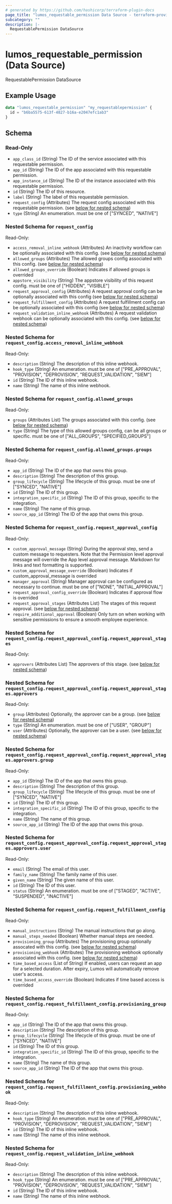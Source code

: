 ```yaml
---
# generated by https://github.com/hashicorp/terraform-plugin-docs
page_title: "lumos_requestable_permission Data Source - terraform-provider-lumos"
subcategory: ""
description: |-
  RequestablePermission DataSource
---
```


# lumos_requestable_permission (Data Source)

RequestablePermission DataSource

## Example Usage

```terraform
data "lumos_requestable_permission" "my_requestablepermission" {
  id = "b6ba5575-613f-4827-b16a-e2047efc1ab3"
}
```

<!-- schema generated by tfplugindocs -->
## Schema

### Read-Only

- `app_class_id` (String) The ID of the service associated with this requestable permission.
- `app_id` (String) The ID of the app associated with this requestable permission.
- `app_instance_id` (String) The ID of the instance associated with this requestable permission.
- `id` (String) The ID of this resource.
- `label` (String) The label of this requestable permission.
- `request_config` (Attributes) The request config associated with this requestable permission. (see [below for nested schema](#nestedatt--request_config))
- `type` (String) An enumeration. must be one of ["SYNCED", "NATIVE"]

<a id="nestedatt--request_config"></a>
### Nested Schema for `request_config`

Read-Only:

- `access_removal_inline_webhook` (Attributes) An inactivity workflow can be optionally associated with this config. (see [below for nested schema](#nestedatt--request_config--access_removal_inline_webhook))
- `allowed_groups` (Attributes) The allowed groups config associated with this config. (see [below for nested schema](#nestedatt--request_config--allowed_groups))
- `allowed_groups_override` (Boolean) Indicates if allowed groups is overrided
- `appstore_visibility` (String) The appstore visibility of this request config. must be one of ["HIDDEN", "VISIBLE"]
- `request_approval_config` (Attributes) A request approval config can be optionally associated with this config (see [below for nested schema](#nestedatt--request_config--request_approval_config))
- `request_fulfillment_config` (Attributes) A request fulfillment config can be optionally associated with this config (see [below for nested schema](#nestedatt--request_config--request_fulfillment_config))
- `request_validation_inline_webhook` (Attributes) A request validation webhook can be optionally associated with this config. (see [below for nested schema](#nestedatt--request_config--request_validation_inline_webhook))

<a id="nestedatt--request_config--access_removal_inline_webhook"></a>
### Nested Schema for `request_config.access_removal_inline_webhook`

Read-Only:

- `description` (String) The description of this inline webhook.
- `hook_type` (String) An enumeration. must be one of ["PRE_APPROVAL", "PROVISION", "DEPROVISION", "REQUEST_VALIDATION", "SIEM"]
- `id` (String) The ID of this inline webhook.
- `name` (String) The name of this inline webhook.


<a id="nestedatt--request_config--allowed_groups"></a>
### Nested Schema for `request_config.allowed_groups`

Read-Only:

- `groups` (Attributes List) The groups associated with this config. (see [below for nested schema](#nestedatt--request_config--allowed_groups--groups))
- `type` (String) The type of this allowed groups config, can be all groups or specific. must be one of ["ALL_GROUPS", "SPECIFIED_GROUPS"]

<a id="nestedatt--request_config--allowed_groups--groups"></a>
### Nested Schema for `request_config.allowed_groups.groups`

Read-Only:

- `app_id` (String) The ID of the app that owns this group.
- `description` (String) The description of this group.
- `group_lifecycle` (String) The lifecycle of this group. must be one of ["SYNCED", "NATIVE"]
- `id` (String) The ID of this group.
- `integration_specific_id` (String) The ID of this group, specific to the integration.
- `name` (String) The name of this group.
- `source_app_id` (String) The ID of the app that owns this group.



<a id="nestedatt--request_config--request_approval_config"></a>
### Nested Schema for `request_config.request_approval_config`

Read-Only:

- `custom_approval_message` (String) During the approval step, send a custom message to requesters. Note that the Permission level approval message will override the App level approval message. Markdown for links and text formatting is supported.
- `custom_approval_message_override` (Boolean) Indicates if custom_approval_message is overrided
- `manager_approval` (String) Manager approval can be configured as necessary to continue. must be one of ["NONE", "INITIAL_APPROVAL"]
- `request_approval_config_override` (Boolean) Indicates if approval flow is overrided
- `request_approval_stages` (Attributes List) The stages of this request approval. (see [below for nested schema](#nestedatt--request_config--request_approval_config--request_approval_stages))
- `require_additional_approval` (Boolean) Only turn on when working with sensitive permissions to ensure a smooth employee experience.

<a id="nestedatt--request_config--request_approval_config--request_approval_stages"></a>
### Nested Schema for `request_config.request_approval_config.request_approval_stages`

Read-Only:

- `approvers` (Attributes List) The approvers of this stage. (see [below for nested schema](#nestedatt--request_config--request_approval_config--request_approval_stages--approvers))

<a id="nestedatt--request_config--request_approval_config--request_approval_stages--approvers"></a>
### Nested Schema for `request_config.request_approval_config.request_approval_stages.approvers`

Read-Only:

- `group` (Attributes) Optionally, the approver can be a group. (see [below for nested schema](#nestedatt--request_config--request_approval_config--request_approval_stages--approvers--group))
- `type` (String) An enumeration. must be one of ["USER", "GROUP"]
- `user` (Attributes) Optionally, the approver can be a user. (see [below for nested schema](#nestedatt--request_config--request_approval_config--request_approval_stages--approvers--user))

<a id="nestedatt--request_config--request_approval_config--request_approval_stages--approvers--group"></a>
### Nested Schema for `request_config.request_approval_config.request_approval_stages.approvers.group`

Read-Only:

- `app_id` (String) The ID of the app that owns this group.
- `description` (String) The description of this group.
- `group_lifecycle` (String) The lifecycle of this group. must be one of ["SYNCED", "NATIVE"]
- `id` (String) The ID of this group.
- `integration_specific_id` (String) The ID of this group, specific to the integration.
- `name` (String) The name of this group.
- `source_app_id` (String) The ID of the app that owns this group.


<a id="nestedatt--request_config--request_approval_config--request_approval_stages--approvers--user"></a>
### Nested Schema for `request_config.request_approval_config.request_approval_stages.approvers.user`

Read-Only:

- `email` (String) The email of this user.
- `family_name` (String) The family name of this user.
- `given_name` (String) The given name of this user.
- `id` (String) The ID of this user.
- `status` (String) An enumeration. must be one of ["STAGED", "ACTIVE", "SUSPENDED", "INACTIVE"]





<a id="nestedatt--request_config--request_fulfillment_config"></a>
### Nested Schema for `request_config.request_fulfillment_config`

Read-Only:

- `manual_instructions` (String) The manual instructions that go along.
- `manual_steps_needed` (Boolean) Whether manual steps are needed.
- `provisioning_group` (Attributes) The provisioning group optionally assocated with this config. (see [below for nested schema](#nestedatt--request_config--request_fulfillment_config--provisioning_group))
- `provisioning_webhook` (Attributes) The provisioning webhook optionally associated with this config. (see [below for nested schema](#nestedatt--request_config--request_fulfillment_config--provisioning_webhook))
- `time_based_access` (List of String) If enabled, users can request an app for a selected duration. After expiry, Lumos will automatically remove user's access.
- `time_based_access_override` (Boolean) Indicates if time based access is overrided

<a id="nestedatt--request_config--request_fulfillment_config--provisioning_group"></a>
### Nested Schema for `request_config.request_fulfillment_config.provisioning_group`

Read-Only:

- `app_id` (String) The ID of the app that owns this group.
- `description` (String) The description of this group.
- `group_lifecycle` (String) The lifecycle of this group. must be one of ["SYNCED", "NATIVE"]
- `id` (String) The ID of this group.
- `integration_specific_id` (String) The ID of this group, specific to the integration.
- `name` (String) The name of this group.
- `source_app_id` (String) The ID of the app that owns this group.


<a id="nestedatt--request_config--request_fulfillment_config--provisioning_webhook"></a>
### Nested Schema for `request_config.request_fulfillment_config.provisioning_webhook`

Read-Only:

- `description` (String) The description of this inline webhook.
- `hook_type` (String) An enumeration. must be one of ["PRE_APPROVAL", "PROVISION", "DEPROVISION", "REQUEST_VALIDATION", "SIEM"]
- `id` (String) The ID of this inline webhook.
- `name` (String) The name of this inline webhook.



<a id="nestedatt--request_config--request_validation_inline_webhook"></a>
### Nested Schema for `request_config.request_validation_inline_webhook`

Read-Only:

- `description` (String) The description of this inline webhook.
- `hook_type` (String) An enumeration. must be one of ["PRE_APPROVAL", "PROVISION", "DEPROVISION", "REQUEST_VALIDATION", "SIEM"]
- `id` (String) The ID of this inline webhook.
- `name` (String) The name of this inline webhook.


